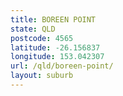 ```yaml
---
title: BOREEN POINT
state: QLD
postcode: 4565
latitude: -26.156837
longitude: 153.042307
url: /qld/boreen-point/
layout: suburb
---
```

